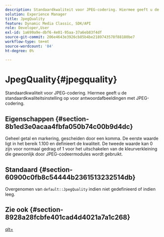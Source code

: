 ```yaml
---
description: Standaardkwaliteit voor JPEG-codering. Hiermee geeft u de standaardkwaliteitsinstelling op voor antwoordafbeeldingen met JPEG-codering.
solution: Experience Manager
title: JpegQuality
feature: Dynamic Media Classic, SDK/API
role: Developer,User
exl-id: 1a699a9e-dbf6-4e01-95aa-37a6eb83f4df
source-git-commit: 206e4643e3926cb85b4be2189743578f88180be7
workflow-type: tm+mt
source-wordcount: '84'
ht-degree: 0%

---
```


# JpegQuality{#jpegquality}

Standaardkwaliteit voor JPEG-codering. Hiermee geeft u de standaardkwaliteitsinstelling op voor antwoordafbeeldingen met JPEG-codering.

## Eigenschappen {#section-8b1ed3e0acaa4fbfa050b74c00b9d4dc}

Geheel getal en markering, gescheiden door een komma. De eerste waarde ligt in het bereik 1.100 en definieert de kwaliteit. De tweede waarde kan 0 zijn voor normaal gedrag of 1 voor het uitschakelen van de kleurverkleining die gewoonlijk door JPEG-codeermodules wordt gebruikt.

## Standaard {#section-60900c0fb8c54444b2361513232514db}

Overgenomen van `default::JpegQuality` indien niet gedefinieerd of indien leeg.

## Zie ook {#section-8928a28fcbfe401cad4d4021a7a1c268}

[qlt=](../../../../../ir-api/http-protocol/image-rendering-api-ref/c-ir-http-protocol-ref/c-ir-http-protocol-command-reference/r-ir-qlt.md#reference-27b91c226eb241d0a14a29af3b3afdbd)

